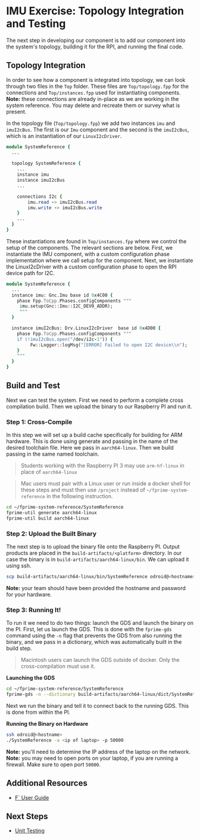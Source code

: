# IMU Exercise: Topology Integration and Testing

The next step in developing our component is to add our component into the system's topology, building it for the RPI,
and running the final code.

## Topology Integration

In order to see how a component is integrated into topology, we can look through two files in the `Top` folder. These
files are `Top/topology.fpp` for the connections and `Top/instances.fpp` used for instantiating components. **Note:**
these connections are already in-place as we are working in the system reference.  You may delete and recreate them or
survey what is present.

In the topology file (`Top/topology.fpp`) we add two instances `imu` and `imuI2cBus`. The first is our `Imu` component
and the second is the `imuI2cBus`, which is an instantiation of our `LinuxI2cDriver`.

```fpp
module SystemReference {
  ...
  
  topology SystemReference {
    ...
    instance imu
    instance imuI2cBus
    ...

    connections I2c {
        imu.read -> imuI2cBus.read
        imu.write -> imuI2cBus.write
    }
    ...
  }
}
```

These instantiations are found in `Top/instances.fpp` where we control the setup of the components. The relevant
sections are below.  First, we instantiate the IMU component, with a custom configuration phase implementation where we
call setup for the component. Next, we instantiate the LinuxI2cDriver with a custom configuration phase to open the RPI
device path for I2C.

```fpp
module SystemReference {
  ...
  instance imu: Gnc.Imu base id 0x4C00 {
    phase Fpp.ToCpp.Phases.configComponents """
     imu.setup(Gnc::Imu::I2C_DEV0_ADDR);
     """
  }

  instance imuI2cBus: Drv.LinuxI2cDriver  base id 0x4D00 {
    phase Fpp.ToCpp.Phases.configComponents """
    if (!imuI2cBus.open("/dev/i2c-1")) {
         Fw::Logger::logMsg("[ERROR] Failed to open I2C device\\n");
    }
    """
  }
}
```

## Build and Test

Next we can test the system. First we need to perform a complete cross compilation build. Then we upload the binary to
our Raspberry PI and run it.

### Step 1: Cross-Compile

In this step we will set up a build cache specifically for building for ARM hardware. This is done using generate and
passing in the name of the desired toolchain file. Here we pass in `aarch64-linux`.  Then we build passing in the same
named toolchain.

> Students working with the Raspberry PI 3 may use `arm-hf-linux` in place of `aarch64-linux`

> Mac users must pair with a Linux user or run inside a docker shell for these steps and must then use  `/project`
> instead of `~/fprime-system-reference` in the following instruction.

```bash
cd ~/fprime-system-reference/SystemReference
fprime-util generate aarch64-linux
fprime-util build aarch64-linux
```


### Step 2: Upload the Built Binary

The next step is to upload the binary file onto the Raspberry PI.  Output products are placed in the
`build-artifacts/<platform>` directory. In our case the binary is in `build-artifacts/aarch64-linux/bin`. We can upload
it using ssh.

```bash
scp build-artifacts/aarch64-linux/bin/SystemReference odroid@<hostname>:SystemReference
```

**Note:** your team should have been provided the hostname and password for your hardware. 

### Step 3: Running It!

To run it we need to do two things: launch the GDS and launch the binary on the PI. First, let us launch the GDS. This
is done with the `fprime-gds` command using the `-n` flag that prevents the GDS from also running the binary, and we
pass in a dictionary, which was automatically built in the build step.

> Macintosh users can launch the GDS outside of docker. Only the cross-compilation must use it.

**Launching the GDS**
```bash
cd ~/fprime-system-reference/SystemReference
fprime-gds -n --dictionary build-artifacts/aarch64-linux/dict/SystemReferenceTopologyAppDictionary.xml
```

Next we run the binary and tell it to connect back to the running GDS. This is done from within the PI.

**Running the Binary on Hardware**
```bash
ssh odroid@<hostname>
./SystemReference -a <ip of laptop> -p 50000
```

**Note:** you'll need to determine the IP address of the laptop on the network.
**Note:** you may need to open ports on your laptop, if you are running a firewall.  Make sure to open port `50000`.

## Additional Resources
- [F´ User Guide](https://nasa.github.io/fprime/UsersGuide/guide.html)

## Next Steps
- [Unit Testing](./unit-testing.md)
